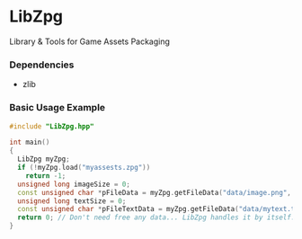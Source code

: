 # LibZpg
Library & Tools for Game Assets Packaging

### Dependencies
- zlib

### Basic Usage Example
```cpp
#include "LibZpg.hpp"

int main()
{
  LibZpg myZpg;
  if (!myZpg.load("myassests.zpg"))
    return -1;
  unsigned long imageSize = 0;
  const unsigned char *pFileData = myZpg.getFileData("data/image.png", &fileSize);
  unsigned long textSize = 0;
  const unsigned char *pFileTextData = myZpg.getFileData("data/mytext.txt", &textSize, false);
  return 0; // Don't need free any data... LibZpg handles it by itself. (But you can 'force' it: myZpg.unloadAll())
}
```
